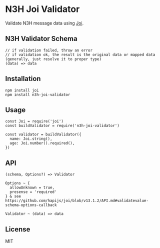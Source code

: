 # N3H Joi Validator

Validate N3H message data using [Joi](https://github.com/hapijs/joi).

## N3H Validator Schema

```
// if validation failed, throw an error
// if validation ok, the result is the original data or mapped data (generally, just resolve it to proper type)
(data) => data
```

## Installation

```
npm install joi
npm install n3h-joi-validator
```

## Usage

```
const Joi = require('joi')
const buildValidator = require('n3h-joi-validator')

const validator = buildValidator({
  name: Joi.string(),
  age: Joi.number().required(),
})
```

## API

```
(schema, Options?) => Validator

Options ~ {
  allowUnknown = true,
  presense = 'required'
} & see https://github.com/hapijs/joi/blob/v13.1.2/API.md#validatevalue-schema-options-callback

Validator ~ (data) => data
```

## License

MIT